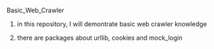 Basic_Web_Crawler

 1. in this repository, I will demontrate basic web crawler knowledge

 2. there are packages about urllib, cookies and mock_login 
